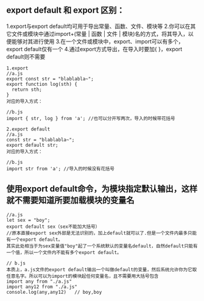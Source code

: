 ## export default 和 export 区别：
1.export与export default均可用于导出常量、函数、文件、模块等
2.你可以在其它文件或模块中通过import+(常量 | 函数 | 文件 | 模块)名的方式，将其导入，以便能够对其进行使用
3.在一个文件或模块中，export、import可以有多个，export default仅有一个
4.通过export方式导出，在导入时要加{ }，export default则不需要

```
1.export
//a.js
export const str = "blablabla~";
export function log(sth) {
  return sth;
}
对应的导入方式：

//b.js
import { str, log } from 'a'; //也可以分开写两次，导入的时候带花括号

2.export default
//a.js
const str = "blablabla~";
export default str;
对应的导入方式：

//b.js
import str from 'a'; //导入的时候没有花括号
```

## 使用export default命令，为模块指定默认输出，这样就不需要知道所要加载模块的变量名
```
//a.js
let sex = "boy";
export default sex（sex不能加大括号）
//原本直接export sex外部是无法识别的，加上default就可以了.但是一个文件内最多只能有一个export default。
其实此处相当于为sex变量值"boy"起了一个系统默认的变量名default，自然default只能有一个值，所以一个文件内不能有多个export default。
```
```
// b.js
本质上，a.js文件的export default输出一个叫做default的变量，然后系统允许你为它取任意名字。所以可以为import的模块起任何变量名，且不需要用大括号包含
import any from "./a.js"
import any12 from "./a.js"
console.log(any,any12)   // boy,boy
```
